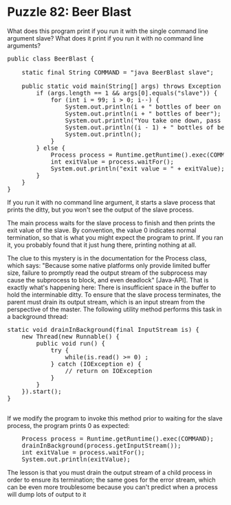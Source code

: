 # Puzzle 82: Beer Blast

What does this program print if you run it with the single command line argument slave? 
What does it print if you run it with no command line arguments?

<pre>
public class BeerBlast {

    static final String COMMAND = "java BeerBlast slave";

    public static void main(String[] args) throws Exception {
        if (args.length == 1 && args[0].equals("slave")) {
            for (int i = 99; i > 0; i--) {
                System.out.println(i + " bottles of beer on the wall");
                System.out.println(i + " bottles of beer");
                System.out.println("You take one down, pass it around,");
                System.out.println((i - 1) + " bottles of beer on the wall");
                System.out.println();
            }
        } else {
            Process process = Runtime.getRuntime().exec(COMMAND);
            int exitValue = process.waitFor();
            System.out.println("exit value = " + exitValue);
        }
    }
}
</pre>


If you run it with no command line argument, it starts a slave process that prints the ditty, 
but you won't see the output of the slave process.

The main process waits for the slave process to finish and then prints the exit value of the slave. 
By convention, the value 0 indicates normal termination, so that is what you might expect the program to print. 
If you ran it, you probably found that it just hung there, printing nothing at all. 


The clue to this mystery is in the documentation for the Process class, which says: 
"Because some native platforms only provide limited buffer size, failure to promptly read the output stream of the 
subprocess may cause the subprocess to block, and even deadlock" [Java-API]. 
That is exactly what's happening here: There is insufficient space in the buffer to hold the interminable ditty. 
To ensure that the slave process terminates, the parent must drain its output stream, which is an input stream 
from the perspective of the master. The following utility method performs this task in a background thread:

<pre>
static void drainInBackground(final InputStream is) {
    new Thread(new Runnable() {
        public void run() {
            try {
                while(is.read() >= 0) ;
            } catch (IOException e) {
                // return on IOException
            }
        }
    }).start();
}

</pre>

If we modify the program to invoke this method prior to waiting for the slave process, the program prints 0 as expected:

<pre>
    Process process = Runtime.getRuntime().exec(COMMAND);
    drainInBackground(process.getInputStream());
    int exitValue = process.waitFor();
    System.out.println(exitValue);
</pre>


The lesson is that you must drain the output stream of a child process in order to ensure its termination; 
the same goes for the error stream, which can be even more troublesome because you can't predict when a process 
will dump lots of output to it
